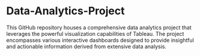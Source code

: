 # Data-Analytics-Project
This GitHub repository houses a comprehensive data analytics project that leverages the powerful visualization capabilities of Tableau. The project encompasses various interactive dashboards designed to provide insightful and actionable information derived from extensive data analysis.
